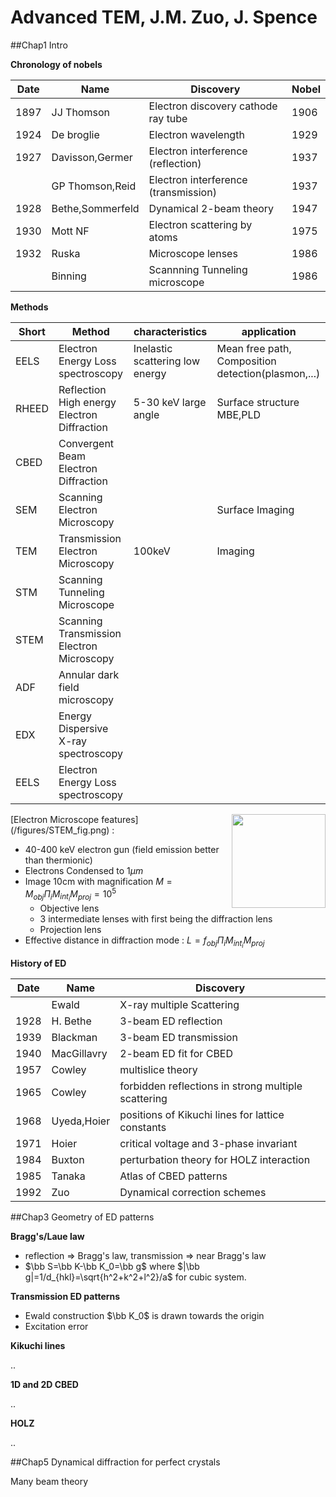 # Advanced TEM, J.M. Zuo, J. Spence

##Chap1 Intro

**Chronology of nobels**

Date |Name              |Discovery                             | Nobel
-----|----              |---------                             |-------
1897 | JJ Thomson       | Electron discovery cathode ray tube  | 1906
1924 | De broglie       | Electron wavelength                  | 1929
1927 | Davisson,Germer  | Electron interference (reflection)   | 1937
     | GP Thomson,Reid  | Electron interference (transmission) | 1937
1928 | Bethe,Sommerfeld | Dynamical 2-beam theory              | 1947
1930 | Mott NF          | Electron scattering by atoms         | 1975
1932 | Ruska            | Microscope lenses                    | 1986
     | Binning          | Scannning Tunneling microscope       | 1986

**Methods**

Short | Method | characteristics | application
------|--------|-----------------|------------
EELS  | Electron Energy Loss spectroscopy           | Inelastic scattering low energy   | Mean free path, Composition detection(plasmon,...)
RHEED | Reflection High energy Electron Diffraction | 5-30 keV large angle              | Surface structure MBE,PLD
CBED  | Convergent Beam Electron Diffraction | |
SEM   | Scanning Electron Microscopy | | Surface Imaging
TEM   | Transmission Electron Microscopy            | 100keV | Imaging
STM   | Scanning Tunneling Microscope |
STEM  | Scanning Transmission Electron Microscopy |
ADF   | Annular dark field microscopy |
EDX   | Energy Dispersive X-ray spectroscopy |
EELS  | Electron Energy Loss spectroscopy |


<img src="/figures/STEM_fig.png" style="float: right;" width="150"/>
[Electron Microscope features](/figures/STEM_fig.png) :

- 40-400 keV electron gun (field emission better than thermionic)
- Electrons Condensed to 1$\mu m$
- Image 10cm with magnification $M=M_{obj}\Pi_{i} M_{int_i}M_{proj}=10^5$
    - Objective lens
    - 3 intermediate lenses with first being the diffraction lens
    - Projection lens
- Effective distance in diffraction mode : $L=f_{obj}\Pi_{i} M_{int_i}M_{proj}$


**History of ED**

Date |Name           |Discovery                             
-----|----           |---------                             
     |Ewald          | X-ray multiple Scattering
1928 |H. Bethe       | 3-beam ED reflection
1939 |Blackman       | 3-beam ED transmission
1940 |MacGillavry    | 2-beam ED fit for CBED
1957 |Cowley         | multislice theory
1965 |Cowley         | forbidden reflections in strong multiple scattering
1968 |Uyeda,Hoier    | positions of Kikuchi lines for lattice constants
1971 |Hoier          | critical voltage and 3-phase invariant
1984 |Buxton         | perturbation theory for HOLZ interaction
1985 |Tanaka         | Atlas of CBED patterns
1992 |Zuo            | Dynamical correction schemes



##Chap3 Geometry of ED patterns

**Bragg's/Laue law**

- reflection => Bragg's law, transmission => near Bragg's law
- $\bb S=\bb K-\bb K_0=\bb g$ where $|\bb g|=1/d_{hkl}=\sqrt{h^2+k^2+l^2}/a$ for cubic system.

**Transmission ED patterns**

- Ewald construction $\bb K_0$ is drawn towards the origin
- Excitation error

**Kikuchi lines**

..

**1D and 2D CBED**

..

**HOLZ**

..


##Chap5 Dynamical diffraction for perfect crystals

Many beam theory 
